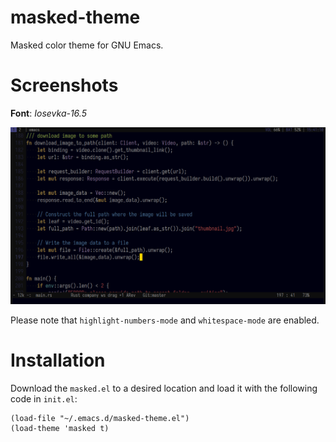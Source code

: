 # masked-theme
Masked color theme for GNU Emacs.

# Screenshots

**Font**: *Iosevka-16.5*

![Alt text](/screenshot.png "Screenshot")

Please note that `highlight-numbers-mode` and `whitespace-mode` are enabled.

# Installation
Download the `masked.el` to a desired location and load it with the following code in `init.el`:
```
(load-file "~/.emacs.d/masked-theme.el")
(load-theme 'masked t)
```
